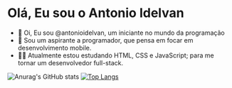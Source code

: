 # Olá, Eu sou o Antonio Idelvan
- 👋 Oi, Eu sou @antonioidelvan, um iniciante no mundo da programação
- 👀 Sou um aspirante a programador, que pensa em focar em desenvolvimento mobile.
- 👨‍💻 Atualmente estou estudando HTML, CSS e JavaScript; para me tornar um desenvolvedor full-stack.

![Anurag's GitHub stats](https://github-readme-stats.vercel.app/api?username=antonioidelvan&show_icons=true&theme=radical) [![Top Langs](https://github-readme-stats.vercel.app/api/top-langs/?username=antonioidelvan&layout=compact)](https://github.com/anuraghazra/github-readme-stats)
